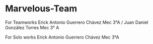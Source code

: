# Marvelous-Team
For Teamworks
Erick Antonio Guerrero Chávez Mec 3°A / Juan Daniel González Torres Mec 3° A

For Solo works
Erick Antonio Guerrero Chávez Mec 3°A
